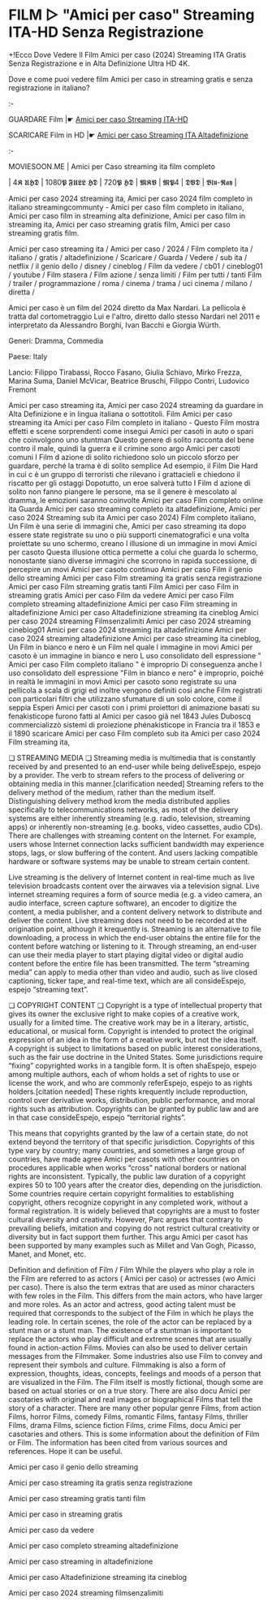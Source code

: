 # FILM ▷ "Amici per caso" Streaming ITA-HD Senza Registrazione

+!Ecco Dove Vedere Il Film Amici per caso (2024) Streaming ITA Gratis Senza Registrazione e in Alta Definizione Ultra HD 4K.

Dove e come puoi vedere film Amici per caso in streaming gratis e senza registrazione in italiano?

:-

GUARDARE Film |☛ [Amici per caso Streaming ITA-HD](https://moviesoon.me/it/film/amici-per-caso/1222510)

SCARICARE Film in HD |☛ [Amici per caso Streaming ITA Altadefinizione](https://moviesoon.me/it/film/amici-per-caso/1222510)

:-

MOVIESOON.ME | Amici per Caso streaming ita film completo

| 4𝕶 𝖀𝕳𝕯 | 1080𝕻 𝕱𝖀𝕷𝕷 𝕳𝕯 | 720𝕻 𝕳𝕯 | 𝕸𝕶𝖁 | 𝕸𝕻4 | 𝕯𝖁𝕯 | 𝕭𝖑𝖚-𝕽𝖆𝖞 |

Amici per caso 2024 streaming ita, Amici per caso 2024 film completo in italiano streamingcommunty - Amici per caso film completo in italiano, Amici per caso film in streaming alta definizione, Amici per caso film in streaming ita, Amici per caso streaming gratis film, Amici per caso streaming gratis film.

Amici per caso streaming ita / Amici per caso / 2024 / Film completo ita / italiano / gratis / altadefinizione / Scaricare / Guarda / Vedere / sub ita / netflix / il genio dello / disney / cineblog / Film da vedere / cb01 / cineblog01 / youtube / Film stasera / Film azione / senza limiti / Film per tutti / tanti Film / trailer / programmazione / roma / cinema / trama / uci cinema / milano / diretta /

Amici per caso è un film del 2024 diretto da Max Nardari. La pellicola è tratta dal cortometraggio Lui e l'altro, diretto dallo stesso Nardari nel 2011 e interpretato da Alessandro Borghi, Ivan Bacchi e Giorgia Würth.

Generi: Dramma, Commedia

Paese: Italy

Lancio: Filippo Tirabassi, Rocco Fasano, Giulia Schiavo, Mirko Frezza, Marina Suma, Daniel McVicar, Beatrice Bruschi, Filippo Contri, Ludovico Fremont

Amici per caso streaming ita, Amici per caso 2024 streaming da guardare in Alta Definizione e in lingua italiana o sottotitoli. Film Amici per caso streaming ita Amici per caso Film completo in italiano - Questo Film mostra effetti e scene sorprendenti come insegui Amici per casoti in auto o spari che coinvolgono uno stuntman Questo genere di solito racconta del bene contro il male, quindi la guerra e il crimine sono argo Amici per casoti comuni I Film d azione di solito richiedono solo un piccolo sforzo per guardare, perché la trama è di solito semplice Ad esempio, il Film Die Hard in cui c è un gruppo di terroristi che rilevano i grattacieli e chiedono il riscatto per gli ostaggi Dopotutto, un eroe salverà tutto I Film d azione di solito non fanno piangere le persone, ma se il genere è mescolato al dramma, le emozioni saranno coinvolte Amici per caso Film completo online ita Guarda Amici per caso streaming completo ita altadefinizione, Amici per caso 2024 Streaming sub ita Amici per caso 2024) Film completo italiano, Un Film è una serie di immagini che, Amici per caso streaming ita dopo essere state registrate su uno o più supporti cinematografici e una volta proiettate su uno schermo, creano l illusione di un immagine in movi Amici per casoto Questa illusione ottica permette a colui che guarda lo schermo, nonostante siano diverse immagini che scorrono in rapida successione, di percepire un movi Amici per casoto continuo Amici per caso Film il genio dello streaming Amici per caso Film streaming ita gratis senza registrazione Amici per caso Film streaming gratis tanti Film Amici per caso Film in streaming gratis Amici per caso Film da vedere Amici per caso Film completo streaming altadefinizione Amici per caso Film streaming in altadefinizione Amici per caso Altadefinizione streaming ita cineblog Amici per caso 2024 streaming Filmsenzalimiti Amici per caso 2024 streaming cineblog01 Amici per caso 2024 streaming ita altadefinizione Amici per caso 2024 streaming altadefinizione Amici per caso streaming ita cineblog, Un Film in bianco e nero è un Film nel quale l immagine in movi Amici per casoto è un immagine in bianco e nero L uso consolidato dell espressione " Amici per caso Film completo italiano " è improprio Di conseguenza anche l uso consolidato dell espressione "Film in bianco e nero" è improprio, poiché in realtà le immagini in movi Amici per casoto sono registrate su una pellicola a scala di grigi ed inoltre vengono definiti così anche Film registrati con particolari filtri che utilizzano sfumature di un solo colore, come il seppia Esperi Amici per casoti con i primi proiettori di animazione basati su fenakisticope furono fatti al Amici per casoo già nel 1843 Jules Duboscq commercializzò sistemi di proiezione phénakisticope in Francia tra il 1853 e il 1890 scaricare Amici per caso Film completo sub ita Amici per caso 2024 Film streaming ita,

❏ STREAMING MEDIA ❏ Streaming media is multimedia that is constantly received by and presented to an end-user while being deliveEspejo, espejo by a provider. The verb to stream refers to the process of delivering or obtaining media in this manner.[clarification needed] Streaming refers to the delivery method of the medium, rather than the medium itself. Distinguishing delivery method krom the media distributed applies specifically to telecommunications networks, as most of the delivery systems are either inherently streaming (e.g. radio, television, streaming apps) or inherently non-streaming (e.g. books, video cassettes, audio CDs). There are challenges with streaming content on the Internet. For example, users whose Internet connection lacks sufficient bandwidth may experience stops, lags, or slow buffering of the content. And users lacking compatible hardware or software systems may be unable to stream certain content.

Live streaming is the delivery of Internet content in real-time much as live television broadcasts content over the airwaves via a television signal. Live internet streaming requires a form of source media (e.g. a video camera, an audio interface, screen capture software), an encoder to digitize the content, a media publisher, and a content delivery network to distribute and deliver the content. Live streaming does not need to be recorded at the origination point, although it krequently is. Streaming is an alternative to file downloading, a process in which the end-user obtains the entire file for the content before watching or listening to it. Through streaming, an end-user can use their media player to start playing digital video or digital audio content before the entire file has been transmitted. The term “streaming media” can apply to media other than video and audio, such as live closed captioning, ticker tape, and real-time text, which are all consideEspejo, espejo “streaming text”.

❏ COPYRIGHT CONTENT ❏ Copyright is a type of intellectual property that gives its owner the exclusive right to make copies of a creative work, usually for a limited time. The creative work may be in a literary, artistic, educational, or musical form. Copyright is intended to protect the original expression of an idea in the form of a creative work, but not the idea itself. A copyright is subject to limitations based on public interest considerations, such as the fair use doctrine in the United States. Some jurisdictions require “fixing” copyrighted works in a tangible form. It is often shaEspejo, espejo among multiple authors, each of whom holds a set of rights to use or license the work, and who are commonly referEspejo, espejo to as rights holders.[citation needed] These rights krequently include reproduction, control over derivative works, distribution, public performance, and moral rights such as attribution. Copyrights can be granted by public law and are in that case consideEspejo, espejo “territorial rights”.

This means that copyrights granted by the law of a certain state, do not extend beyond the territory of that specific jurisdiction. Copyrights of this type vary by country; many countries, and sometimes a large group of countries, have made agree Amici per casots with other countries on procedures applicable when works “cross” national borders or national rights are inconsistent. Typically, the public law duration of a copyright expires 50 to 100 years after the creator dies, depending on the jurisdiction. Some countries require certain copyright formalities to establishing copyright, others recognize copyright in any completed work, without a formal registration. It is widely believed that copyrights are a must to foster cultural diversity and creativity. However, Parc argues that contrary to prevailing beliefs, imitation and copying do not restrict cultural creativity or diversity but in fact support them further. This argu Amici per casot has been supported by many examples such as Millet and Van Gogh, Picasso, Manet, and Monet, etc.

Definition and definition of Film / Film While the players who play a role in the Film are referred to as actors ( Amici per caso) or actresses (wo Amici per caso). There is also the term extras that are used as minor characters with few roles in the Film. This differs from the main actors, who have larger and more roles. As an actor and actress, good acting talent must be required that corresponds to the subject of the Film in which he plays the leading role. In certain scenes, the role of the actor can be replaced by a stunt man or a stunt man. The existence of a stuntman is important to replace the actors who play difficult and extreme scenes that are usually found in action-action Films. Movies can also be used to deliver certain messages from the Filmmaker. Some industries also use Film to convey and represent their symbols and culture. Filmmaking is also a form of expression, thoughts, ideas, concepts, feelings and moods of a person that are visualized in the Film. The Film itself is mostly fictional, though some are based on actual stories or on a true story. There are also docu Amici per casotaries with original and real images or biographical Films that tell the story of a character. There are many other popular genre Films, from action Films, horror Films, comedy Films, romantic Films, fantasy Films, thriller Films, drama Films, science fiction Films, crime Films, docu Amici per casotaries and others. This is some information about the definition of Film or Film. The information has been cited from various sources and references. Hope it can be useful.

Amici per caso il genio dello streaming

Amici per caso streaming ita gratis senza registrazione

Amici per caso streaming gratis tanti film

Amici per caso in streaming gratis

Amici per caso da vedere

Amici per caso completo streaming altadefinizione

Amici per caso streaming in altadefinizione

Amici per caso Altadefinizione streaming ita cineblog

Amici per caso 2024 streaming filmsenzalimiti
